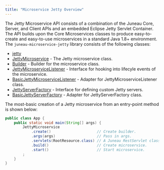 ```yaml
---
title: "Microservice Jetty Overview"
---
```


The Jetty Microservice API consists of a combination of the Juneau Core, Server, and Client APIs and an embedded Eclipse Jetty Servlet Container.
The API builds upon the Core Microservices classes to produce easy-to-create and easy-to-use microservices in a standard Java 1.8+ environment.
The `juneau-microservice-jetty` library consists of the following classes:

- [jetty]({{API_DOCS}}/org/apache/juneau/microservice/jetty.html)
- [JettyMicroservice]({{API_DOCS}}/org/apache/juneau/microservice/jetty/JettyMicroservice.html) - The Jetty microservice class.
- [Builder]({{API_DOCS}}/org/apache/juneau/microservice/jetty/JettyMicroservice/Builder.html) - Builder for the microservice class.
- [JettyMicroserviceListener]({{API_DOCS}}/org/apache/juneau/microservice/jetty/JettyMicroserviceListener.html) - Interface for hooking into lifecyle events of the microservice.
- [BasicJettyMicroserviceListener]({{API_DOCS}}/org/apache/juneau/microservice/jetty/BasicJettyMicroserviceListener.html) - Adapter for JettyMicroserviceListener class.
- [JettyServerFactory]({{API_DOCS}}/org/apache/juneau/microservice/jetty/JettyServerFactory.html) - Interface for defining custom Jetty servers.
- [BasicJettyServerFactory]({{API_DOCS}}/org/apache/juneau/microservice/jetty/BasicJettyServerFactory.html) - Adapter for JettyServerFactory class.

The most-basic creation of a Jetty microservice from an entry-point method is shown below:

```java
public class App {
    public static void main(String[] args) {
        JettyMicroservice
            .create()                     // Create builder.
            .args(args)                   // Pass in args.
            .servlets(RootResource.class) // A Juneau RestServlet class.
            .build()                      // Create microservice.
            .start()                      // Start microservice.
        ;
    }
}
```
